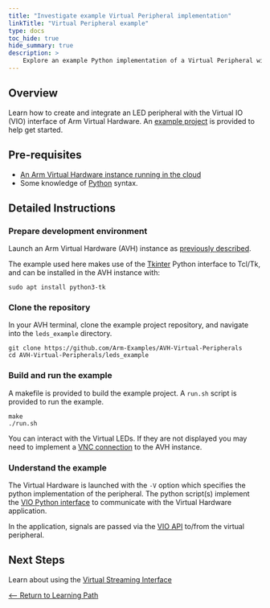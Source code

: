 ```yaml
---
title: "Investigate example Virtual Peripheral implementation"
linkTitle: "Virtual Peripheral example"
type: docs
toc_hide: true
hide_summary: true
description: >
    Explore an example Python implementation of a Virtual Peripheral with Arm Virtual Hardware and Virtual IO.
---
```

## Overview

Learn how to create and integrate an LED peripheral with the Virtual IO (VIO) interface of Arm Virtual Hardware. An [example project](https://github.com/Arm-Examples/AVH-Virtual-Peripherals) is provided to help get started.

## Pre-requisites

* [An Arm Virtual Hardware instance running in the cloud](/iot/aws/launch)
* Some knowledge of [Python](https://www.python.org/) syntax.

## Detailed Instructions

### Prepare development environment

Launch an Arm Virtual Hardware (AVH) instance as [previously described](/iot/aws/launch).

The example used here makes use of the [Tkinter](https://docs.python.org/3/library/tkinter.html) Python interface to Tcl/Tk, and can be installed in the AVH instance with:
```console
sudo apt install python3-tk
```
### Clone the repository

In your AVH terminal, clone the example project repository, and navigate into the `leds_example` directory.
```console
git clone https://github.com/Arm-Examples/AVH-Virtual-Peripherals
cd AVH-Virtual-Peripherals/leds_example
```
### Build and run the example

A makefile is provided to build the example project. A `run.sh` script is provided to run the example.
```console
make
./run.sh
```
You can interact with the Virtual LEDs. If they are not displayed you may need to implement a [VNC connection](/iot/avh/launch/#vnc) to the AVH instance.

### Understand the example

The Virtual Hardware is launched with the `-V` option which specifies the python implementation of the peripheral. The python script(s) implement the [VIO Python interface](https://arm-software.github.io/AVH/main/simulation/html/group__arm__vio__py.html) to communicate with the Virtual Hardware application.

In the application, signals are passed via the [VIO API](https://arm-software.github.io/AVH/main/simulation/html/group__arm__vio__api.html) to/from the virtual peripheral.

## Next Steps

Learn about using the [Virtual Streaming Interface](#)

[<-- Return to Learning Path](/iot/peripherals/#sections)